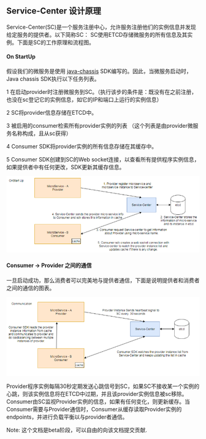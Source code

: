 ## Service-Center 设计原理

Service-Center(SC)是一个服务注册中心，允许服务注册他们的实例信息并发现给定服务的提供者。以下简称SC：
SC使用ETCD存储微服务的所有信息及其实例。下面是SC的工作原理和流程图。

#### On StartUp
假设我们的微服务是使用 [java-chassis](https://github.com/ServiceComb/java-chassis) SDK编写的。因此，当微服务启动时，Java chassis SDK执行以下任务列表。

1 在启动provider时注册微服务到SC。（执行该步的条件是：既没有在之前注册，也没在sc登记它的实例信息，如它的IP和端口上运行的实例信息）

2 SC将provider信息存储在ETCD中。

3 被启用的consumer检索所有provider实例的列表 （这个列表是由provider微服务名称构成，且从sc获得）

4 Consumer SDK将provider实例的所有信息存储在其缓存中。

5 Consumer SDK创建到SC的Web socket连接，以查看所有提供程序实例信息，如果提供者中有任何更改，SDK更新其缓存信息。


![Onstartup](static_files/onStartup.PNG)

#### Consumer -> Provider 之间的通信
一旦启动成功，那么消费者可以完美地与提供者通信，下面是说明提供者和消费者之间的通信的图表。

![Commuication](static_files/communication.PNG)

Provider程序实例每隔30秒定期发送心跳信号到SC，如果SC不接收某一个实例的心跳，则该实例信息将在ETCD中过期，并且该provider实例信息被sc移除。Consumer由SC监视Provider实例的信息，如果有任何变化，则更新缓存。当Consumer需要与Provider通信时，Consumer从缓存读取Provider实例的endpoints，并进行负载平衡以与provider者通信。

Note: 这个文档是beta阶段，可以自由的向该文档提交贡献.